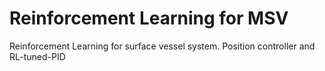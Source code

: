 # Reinforcement Learning for MSV
Reinforcement Learning for surface vessel system. Position controller and RL-tuned-PID
